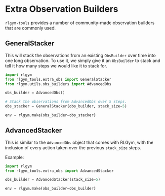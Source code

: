 # Extra Observation Builders

`rlgym-tools` provides a number of community-made observation builders that are commonly used.

## GeneralStacker

This will stack the observations from an existing `ObsBuilder` over time into one long observation.
To use it, we simply give it an `ObsBuilder` to stack and tell it how many steps we would like it to stack for.

```python
import rlgym
from rlgym_tools.extra_obs import GeneralStacker
from rlgym.utils.obs_builders import AdvancedObs

obs_builder = AdvancedObs()

# Stack the observations from AdvancedObs over 5 steps.
obs_stacker = GeneralStacker(obs_builder, stack_size=5) 

env = rlgym.make(obs_builder=obs_stacker)
```

## AdvancedStacker

This is similar to the `AdvancedObs` object that comes with RLGym, with the inclusion of every action taken over the previous `stack_size` steps.

Example:

```python
import rlgym
from rlgym_tools.extra_obs import AdvancedStacker

obs_builder = AdvancedStacker(stack_size=5)

env = rlgym.make(obs_builder=obs_builder)
```
